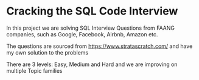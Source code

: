 # Cracking the SQL Code Interview 

In this project we are solving SQL Interview Questions from FAANG companies, such as Google, Facebook, Airbnb, Amazon etc.

The questions are sourced from https://www.stratascratch.com/ and have my own solution to the problems

There are 3 levels: Easy, Medium and Hard and we are improving on multiple Topic families

